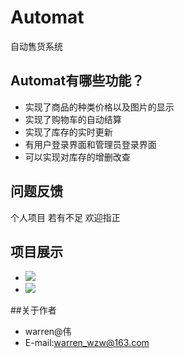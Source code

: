 
# Automat
自动售货系统

## Automat有哪些功能？
 
* 实现了商品的种类价格以及图片的显示
* 实现了购物车的自动结算
* 实现了库存的实时更新
* 有用户登录界面和管理员登录界面
* 可以实现对库存的增删改查
 

## 问题反馈
个人项目 若有不足 欢迎指正
 

## 项目展示
* ![](automat1.jpg)
* ![](automat2.jpg)
 

##关于作者
* warren@伟
* E-mail:warren_wzw@163.com
